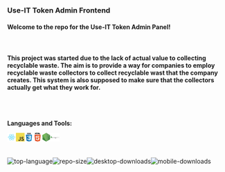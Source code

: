 <div>

  ### Use-IT Token Admin Frontend 
  #### Welcome to the repo for the Use-IT Token Admin Panel!

  <br>
  
  #### This project was started due to the lack of actual value to collecting recyclable waste. The aim is to provide a way for companies to employ recyclable waste collectors to collect recyclable wast that the company creates. This system is also supposed to make sure that the collectors actually get what they work for.

</div>

<br>
<br>

**Languages and Tools:**  

<div style="display: flex; align-items: center">
  <code><img height="20" src="https://raw.githubusercontent.com/github/explore/80688e429a7d4ef2fca1e82350fe8e3517d3494d/topics/react/react.png"></code>
  <code><img height="20" src="https://raw.githubusercontent.com/github/explore/80688e429a7d4ef2fca1e82350fe8e3517d3494d/topics/javascript/javascript.png"></code>
  <code><img height="20" src="https://raw.githubusercontent.com/github/explore/80688e429a7d4ef2fca1e82350fe8e3517d3494d/topics/css/css.png"></code>
  <code><img height="20" src="https://raw.githubusercontent.com/github/explore/80688e429a7d4ef2fca1e82350fe8e3517d3494d/topics/html/html.png"></code>
  <code><img height="20" src="https://raw.githubusercontent.com/github/explore/80688e429a7d4ef2fca1e82350fe8e3517d3494d/topics/nodejs/nodejs.png"></code>  
  <code><img height="20" src="https://raw.githubusercontent.com/github/explore/80688e429a7d4ef2fca1e82350fe8e3517d3494d/topics/mongodb/mongodb.png"></code>  
</div>

<br>
<br>

<div style="display: flex; align-items: center">

  <img src="https://img.shields.io/github/languages/top/connor-davis/UseItTokenAdminFrontend?color=gold&logo=github&logoColor=gold&style=for-the-badge" alt="top-language" />
  <img src="https://img.shields.io/github/repo-size/connor-davis/UseItTokenAdminFrontend?color=gold&logo=github&logoColor=gold&style=for-the-badge" alt="repo-size" />
  <img src="https://img.shields.io/github/downloads/connor-davis/UseItTokenAdminFrontend/desktop/total?color=gold&logo=github&logoColor=gold&style=for-the-badge" alt="desktop-downloads" />
  <img src="https://img.shields.io/github/downloads/connor-davis/UseItTokenAdminFrontend/mobile/total?color=gold&logo=github&logoColor=gold&style=for-the-badge" alt="mobile-downloads" />

</div>
